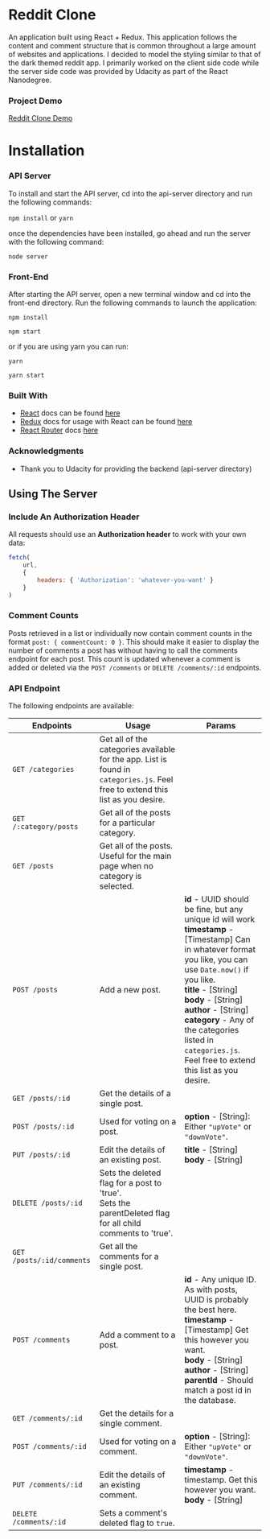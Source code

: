 # Reddit Clone

An application built using React + Redux. This application follows the content and comment structure that is common throughout a large amount of websites and applications. I decided to model the styling similar to that of the dark themed reddit app. I primarily worked on the client side code while the server side code was provided by Udacity as part of the React Nanodegree.

### Project Demo

[Reddit Clone Demo](https://youtu.be/XUdssm4QRuo)

# Installation

### API Server

To install and start the API server, cd into the api-server directory and run the following commands:

`npm install` or `yarn`

once the dependencies have been installed, go ahead and run the server with the following command:

`node server`


### Front-End

After starting the API server, open a new terminal window and cd into the front-end directory. Run the following commands to launch the application:

`npm install`

`npm start`

or if you are using yarn you can run:

`yarn`

`yarn start`

### Built With

* [React](https://github.com/facebookincubator/create-react-app) docs can be found [here](https://reactjs.org/)
* [Redux](https://github.com/reactjs/react-redux) docs for usage with React can be found [here](https://redux.js.org/docs/basics/UsageWithReact.html)
* [React Router](https://github.com/ReactTraining/react-router) docs [here](https://reacttraining.com/react-router/)

### Acknowledgments

* Thank you to Udacity for providing the backend (api-server directory)


## Using The Server

### Include An Authorization Header

All requests should use an **Authorization header** to work with your own data:

```js
fetch(
    url,
    {
        headers: { 'Authorization': 'whatever-you-want' }
    }
)
```

### Comment Counts
Posts retrieved in a list or individually now contain comment counts in the format `post: { commentCount: 0 }`.  This should make it easier to display the number of comments a post has without having to call the comments endpoint for each post.   This count is updated whenever a comment is added or deleted via the `POST /comments` or `DELETE /comments/:id` endpoints.

### API Endpoint

The following endpoints are available:

| Endpoints       | Usage          | Params         |
|-----------------|----------------|----------------|
| `GET /categories` | Get all of the categories available for the app. List is found in `categories.js`. Feel free to extend this list as you desire. |  |
| `GET /:category/posts` | Get all of the posts for a particular category. |  |
| `GET /posts` | Get all of the posts. Useful for the main page when no category is selected. |  |
| `POST /posts` | Add a new post. | **id** - UUID should be fine, but any unique id will work <br> **timestamp** - [Timestamp] Can in whatever format you like, you can use `Date.now()` if you like. <br> **title** - [String] <br> **body** - [String] <br> **author** - [String] <br> **category** -  Any of the categories listed in `categories.js`. Feel free to extend this list as you desire. |
| `GET /posts/:id` | Get the details of a single post. | |
| `POST /posts/:id` | Used for voting on a post. | **option** - [String]: Either `"upVote"` or `"downVote"`. |
| `PUT /posts/:id` | Edit the details of an existing post. | **title** - [String] <br> **body** - [String] |
| `DELETE /posts/:id` | Sets the deleted flag for a post to 'true'. <br> Sets the parentDeleted flag for all child comments to 'true'. | |
| `GET /posts/:id/comments` | Get all the comments for a single post. | |
| `POST /comments` | Add a comment to a post. | **id** - Any unique ID. As with posts, UUID is probably the best here. <br> **timestamp** - [Timestamp] Get this however you want. <br> **body** - [String] <br> **author** - [String] <br> **parentId** - Should match a post id in the database. |
| `GET /comments/:id` | Get the details for a single comment. | |
| `POST /comments/:id` | Used for voting on a comment. | **option** - [String]: Either `"upVote"` or `"downVote"`.  |
| `PUT /comments/:id` | Edit the details of an existing comment. | **timestamp** - timestamp. Get this however you want. <br> **body** - [String] |
| `DELETE /comments/:id` | Sets a comment's deleted flag to `true`. | &nbsp; |

